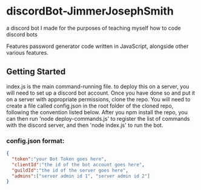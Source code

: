 # discordBot-JimmerJosephSmith
a discord bot I made for the purposes of teaching myself how to code discord bots

Features password generator code written in JavaScript, alongside other various features.

## Getting Started
index.js is the main command-running file. to deploy this on a server, you will need to set up a discord bot account. Once you have done so and put it on a server with appropriate permissions, clone the repo. You will need to create a file called config.json in the root folder of the cloned repo, following the convention listed below. After you npm install the repo, you can then run 'node deploy-commands.js' to register the list of commands with the discord server, and then 'node index.js' to run the bot.

### config.json format:
```json
{
  "token":"your Bot Token goes here",
  "clientId":"the id of the bot account goes here",
  "guildId":"the id of the server goes here",
  "admins":["server admin id 1", "server admin id 2"]
}
```
